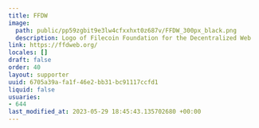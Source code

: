 ```yaml
---
title: FFDW
image:
  path: public/pp59zgbit9e3lw4cfxxhxt0z687v/FFDW_300px_black.png
  description: Logo of Filecoin Foundation for the Decentralized Web
link: https://ffdweb.org/
locales: []
draft: false
order: 40
layout: supporter
uuid: 6705a39a-fa1f-46e2-bb31-bc91117ccfd1
liquid: false
usuaries:
- 644
last_modified_at: 2023-05-29 18:45:43.135702680 +00:00
---
```


